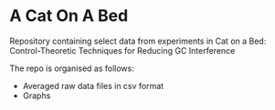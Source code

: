# A Cat On A Bed
Repository containing select data from experiments in Cat on a Bed: Control-Theoretic Techniques for Reducing GC Interference

The repo is organised as follows:
* Averaged raw data files in csv format
* Graphs
